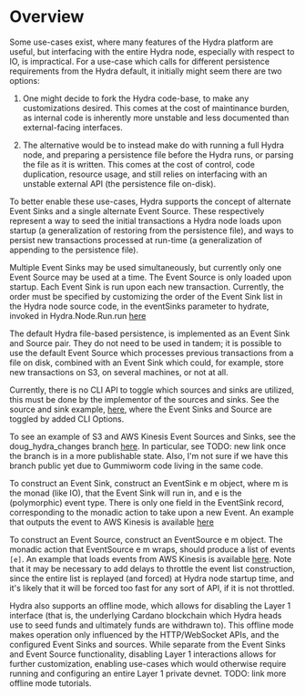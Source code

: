 # Overview

Some use-cases exist, where many features of the Hydra platform are useful, but interfacing with the entire Hydra node, especially with respect to IO, is impractical. For a use-case which calls for different persistence requirements from the Hydra default, it initially might seem there are two options:

1. One might decide to fork the Hydra code-base, to make any customizations desired. This comes at the cost of maintinance burden, as internal code is inherently more unstable and less documented than external-facing interfaces.

2. The alternative would be to instead make do with running a full Hydra node, and preparing a persistence file before the Hydra runs, or parsing the file as it is written. This comes at the cost of control, code duplication, resource usage, and still relies on interfacing with an unstable external API (the persistence file on-disk).

To better enable these use-cases, Hydra supports the concept of alternate Event Sinks and a single alternate Event Source. These respectively represent a way to seed the initial transactions a Hydra node loads upon startup (a generalization of restoring from the persistence file), and ways to persist new transactions processed at run-time (a generalization of appending to the persistence file).

Multiple Event Sinks may be used simultaneously, but currently only one Event Source may be used at a time. The Event Source is only loaded upon startup. Each Event Sink is run upon each new transaction. Currently, the order must be specified by customizing the order of the Event Sink list in the Hydra node source code, in the eventSinks parameter to hydrate, invoked in Hydra.Node.Run.run [here](https://github.com/SundaeSwap-finance/hydra/blob/4785bd86a03b92ba8fa8fb34c9d485a1e2f4f7d7/hydra-node/src/Hydra/Node/Run.hs#L104)

The default Hydra file-based persistence, is implemented as an Event Sink and Source pair. They do not need to be used in tandem; it is possible to use the default Event Source which processes previous transactions from a file on disk, combined with an Event Sink which could, for example, store new transactions on S3, on several machines, or not at all.

Currently, there is no CLI API to toggle which sources and sinks are utilized, this must be done by the implementor of the sources and sinks. See the source and sink example, [here](https://github.com/SundaeSwap-finance/hydra/blob/4785bd86a03b92ba8fa8fb34c9d485a1e2f4f7d7/hydra-node/src/Hydra/Node/Run.hs#L97), where the Event Sinks and Source are toggled by added CLI Options.

To see an example of S3 and AWS Kinesis Event Sources and Sinks, see the doug_hydra_changes branch [here](github.com/SundaeSwap-finance/hydra). In particular, see TODO: new link once the branch is in a more publishable state. Also, I'm not sure if we have this branch public yet due to Gummiworm code living in the same code.

To construct an Event Sink, construct an EventSink e m object, where m is the monad (like IO), that the Event Sink will run in, and e is the (polymorphic) event type. There is only one field in the EventSink record, corresponding to the monadic action to take upon a new Event. An example that outputs the event to AWS Kinesis is available [here](https://github.com/SundaeSwap-finance/hydra/blob/598b20fcee9669a196781f70e02e13779967e470/hydra-node/src/Hydra/Events/AWS/Kinesis.hs#L85)

To construct an Event Source, construct an EventSource e m object. The monadic action that EventSource e m wraps, should produce a list of events `[e]`. An example that loads events from AWS Kinesis is available [here](https://github.com/SundaeSwap-finance/hydra/blob/598b20fcee9669a196781f70e02e13779967e470/hydra-node/src/Hydra/Events/AWS/Kinesis.hs#L85). Note that it may be necessary to add delays to throttle the event list construction, since the entire list is replayed (and forced) at Hydra node startup time, and it's likely that it will be forced too fast for any sort of API, if it is not throttled.

Hydra also supports an offline mode, which allows for disabling the Layer 1 interface (that is, the underlying Cardano blockchain which Hydra heads use to seed funds and ultimately funds are withdrawn to). This offline mode makes operation only influenced by the HTTP/WebSocket APIs, and the configured Event Sinks and sources. While separate from the Event Sinks and Event Source functionality, disabling Layer 1 interactions allows for further customization, enabling use-cases which would otherwise require running and configuring an entire Layer 1 private devnet. TODO: link more offline mode tutorials.

